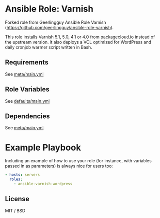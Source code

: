 # Ansible Role: Varnish 

Forked role from Geerlingguy Ansible Role Varnish (https://github.com/geerlingguy/ansible-role-varnish). 

This role installs Varnish 5.1, 5.0, 4.1 or 4.0 from packagecloud.io instead of the upstream version. It also deploys a VCL optimized for WordPress and daily cronjob warmer script written in Bash.  

Requirements
------------

See [meta/main.yml](meta/main.yml)

Role Variables
--------------

See [defaults/main.yml](defaults/main.yml)

Dependencies
------------

See [meta/main.yml](meta/main.yml)


# Example Playbook

Including an example of how to use your role (for instance, with variables passed in as parameters) is always nice for users too:

```yml
- hosts: servers
  roles:
    - ansible-varnish-wordpress
```

## License

MIT / BSD

